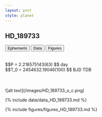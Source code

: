 ```yaml
---
layout: post
style: planet
---
```

<script src="../js/planets.js"></script>

## HD_189733

<!-- Tab links -->
<div class="tab">
<button class="tablinks" onclick="openCity(event, 'Ephemeris')">Ephemeris</button>
<button class="tablinks" onclick="openCity(event, 'Data')">Data</button>
<button class="tablinks" onclick="openCity(event, 'Figures')">Figures</button>
</div>

<!-- Tab content -->
<div id="Ephemeris" class="tabcontent" markdown="1">
<br/><br/>
$$P = 2.218575143(63) $$ day <br/>
$$T_0 = 2454632.19046(100) $$ BJD TDB
<br/><br/>
<br/><br/>
![alt text](/images/HD_189733_o_c.png)
</div>


<div id="Data" class="tabcontent" markdown="1">

{% include data/data_HD_189733.md %}

</div>

<div id="Figures" class="tabcontent" markdown="1">
{% include figures/figures_HD_189733.md %}
</div>


<script src="../js/tabs.js"></script>



